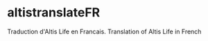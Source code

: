 altistranslateFR
================

Traduction d'Altis Life en Francais. Translation of Altis Life in French
